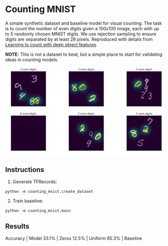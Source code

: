 # Counting MNIST

A simple synthetic dataset and baseline model for visual counting. The task is to count the number of even digits given a 100x100 image, each with up to 5 randomly chosen MNIST digits. We use rejection sampling to ensure digits are separated by at least 28 pixels. Reproduced with details from [Learning to count with deep object features](https://arxiv.org/abs/1505.08082).

**NOTE:** This is not a dataset to beat, but a simple place to start for validating ideas in counting models.

![Sample](images/sample.png)

## Instructions

1. Generate TFRecords:

```
python -m counting_mnist.create_dataset
```

2. Train baseline:

```
python -m counting_mnist.main
```

## Results

Accuracy | Model
33.1% | Zeros
12.5% | Uniform
85.3% | Baseline
